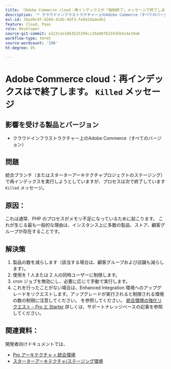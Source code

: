 ```yaml
---
title: 「Adobe Commerce cloud：再インデックスが「強制終了」メッセージで終了します」
description: '* クラウドインフラストラクチャー上のAdobe Commerce（すべてのバージョン）'
exl-id: 36ed9c9f-8280-41db-9df3-fe842dade4b1
feature: Cloud, Paas
role: Developer
source-git-commit: e223c2e1063b25399cc29a087623435b414e19a6
workflow-type: tm+mt
source-wordcount: '198'
ht-degree: 0%

---
```


# Adobe Commerce cloud：再インデックスはで終了します。 `Killed` メッセージ

## 影響を受ける製品とバージョン

* クラウドインフラストラクチャー上のAdobe Commerce（すべてのバージョン）

## 問題

統合ブランチ（またはスターターアーキテクチャプロジェクトのステージング）で再インデックスを実行しようとしていますが、プロセスは次で終了しています `Killed` メッセージ。

## 原因：

これは通常、PHP のプロセスがメモリ不足になっているために起こります。
これが生じる最も一般的な理由は、インスタンス上に多数の製品、ストア、顧客グループが存在することです。

## 解決策

1. 製品の数を減らします（該当する場合は、顧客グループおよび店舗も減らします）。
1. 使用を 1 人または 2 人の同時ユーザーに制限します。
1. cron ジョブを無効にし、必要に応じて手動で実行します。
1. これを行ったことがない場合は、Enhanced Integration 環境へのアップグレードをリクエストします。アップグレードが実行されると制限される環境の数の制限に注意してください。 を参照してください。 [統合環境の強化リクエスト - Pro と Starter](/help/announcements/adobe-commerce-announcements/integration-environment-enhancement-request-pro-and-starter.md) 詳しくは、サポートナレッジベースの記事を参照してください。

## 関連資料：

開発者向けドキュメントでは、

* [Pro アーキテクチャ > 統合環境](https://devdocs.magento.com/cloud/architecture/pro-architecture.html#cloud-arch-int)
* [スターターアーキテクチャ/ステージング環境](https://devdocs.magento.com/cloud/architecture/starter-architecture.html#cloud-arch-stage)
